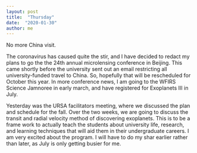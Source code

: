 ```yaml
---
layout: post
title:  "Thursday"
date:  "2020-01-30"
author: me
---
```


No more China visit. 

<!--more-->

The coronavirus has caused quite the stir, and I have decided to redact my plans to go the the 24th annual microlensing conference in Beijing. This came shortly before the university sent out an email restricting all university-funded travel to China. So, hopefully that will be rescheduled for October this year. In more conference news, I am going to the WFIRS Science Jamnoree in early march, and have registered for Exoplanets III in July.

Yesterday was the URSA facilitators meeting, where we discussed the plan and schedule for the fall. Over the two weeks, we are going to discuss the transit and radial velocity method of discovering exoplanets. This is to be a frame work to actually teach the students about university life, research, and learning techniques that will aid them in their undergraduate careers. I am very excited about the program. I will have to do my shar earlier rather than later, as July is only getting busier for me. 


